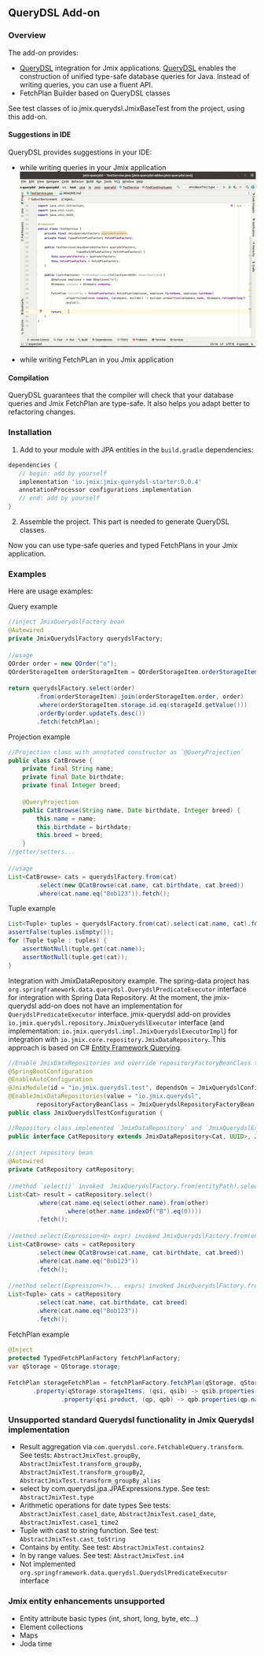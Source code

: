 ## QueryDSL Add-on

### Overview

The add-on provides:
- [QueryDSL](http://www.querydsl.com/) integration for Jmix applications. [QueryDSL](http://www.querydsl.com/) enables the construction of unified type-safe database queries for Java. Instead of writing queries, you can use a fluent API.
- FetchPlan Builder based on QueryDSL classes

See test classes of io.jmix.querydsl.JmixBaseTest from the project, using this add-on.

#### Suggestions in IDE

QueryDSL provides suggestions in your IDE:

- while writing queries in your Jmix application
  ![Alt Text](doc/jmix-querydsl.gif)

- while writing FetchPLan in you Jmix application

#### Compilation

QueryDSL guarantees that the compiler will check that your database queries and Jmix FetchPlan are type-safe. It also helps you adapt better to refactoring changes.


### Installation
1. Add to your module with JPA entities in the `build.gradle` dependencies:
 ```groovy
dependencies {
    // begin: add by yourself
    implementation 'io.jmix:jmix-querydsl-starter:0.0.4'
    annotationProcessor configurations.implementation
    // end: add by yourself
}
```

2. Assemble the project. This part is needed to generate QueryDSL classes.

Now you can use type-safe queries and typed FetchPlans in your Jmix application.

### Examples

Here are usage examples:

Query example
```java
//inject JmixQuerydslFactory bean
@Autowired
private JmixQuerydslFactory querydslFactory;

//usage
QOrder order = new QOrder("o");
QOrderStorageItem orderStorageItem = QOrderStorageItem.orderStorageItem;

return querydslFactory.select(order)
        .from(orderStorageItem).join(orderStorageItem.order, order)
        .where(orderStorageItem.storage.id.eq(storageId.getValue()))
        .orderBy(order.updateTs.desc())
        .fetch(fetchPlan);
```

Projection example
```java
//Projection class with annotated constructor as `@QueryProjection` 
public class CatBrowse {
    private final String name;
    private final Date birthdate;
    private final Integer breed;

    @QueryProjection
    public CatBrowse(String name, Date birthdate, Integer breed) {
        this.name = name;
        this.birthdate = birthdate;
        this.breed = breed;
    }
//getter/setters...
    
//usage    
List<CatBrowse> cats = querydslFactory.from(cat)
        .select(new QCatBrowse(cat.name, cat.birthdate, cat.breed))
        .where(cat.name.eq("Bob123")).fetch();
```

Tuple example
```java
List<Tuple> tuples = querydslFactory.from(cat).select(cat.name, cat).fetch();
assertFalse(tuples.isEmpty());
for (Tuple tuple : tuples) {
    assertNotNull(tuple.get(cat.name));
    assertNotNull(tuple.get(cat));
}
```

Integration with JmixDataRepository example. 
The spring-data project has `org.springframework.data.querydsl.QuerydslPredicateExecutor` interface for integration with Spring Data Repository.
At the moment, the jmix-querydsl add-on does not have an implementation for `QuerydslPredicateExecutor` interface.
jmix-querydsl add-on provides `io.jmix.querydsl.repository.JmixQuerydslExecutor` interface (and implementation: `io.jmix.querydsl.impl.JmixQuerydslExecutorImpl`) for integration with `io.jmix.core.repository.JmixDataRepository`.
This approach is based on C# [Entity Framework Querying](https://learn.microsoft.com/en-us/ef/core/querying/).

```java
//Enable JmixDataRepositories and override repositoryFactoryBeanClass to `io.jmix.querydsl.repository.JmixQuerydslRepositoryFactoryBean`
@SpringBootConfiguration
@EnableAutoConfiguration
@JmixModule(id = "io.jmix.querydsl.test", dependsOn = JmixQuerydslConfiguration.class)
@EnableJmixDataRepositories(value = "io.jmix.querydsl",
        repositoryFactoryBeanClass = JmixQuerydslRepositoryFactoryBean.class)
public class JmixQuerydslTestConfiguration {
```

```java
//Repository class implemented `JmixDataRepository` and `JmixQuerydslExecutor`. 
public interface CatRepository extends JmixDataRepository<Cat, UUID>, JmixQuerydslExecutor<Cat> { }

//inject repository bean
@Autowired
private CatRepository catRepository;

//method `select()` invoked  JmixQuerydslFactory.from(entityPath).select(entityPath). See implementation in io.jmix.querydsl.repository.impl.JmixQuerydslExecutorImpl
List<Cat> result = catRepository.select()
        .where(cat.name.eq(select(other.name).from(other)
                .where(other.name.indexOf("B").eq(0))))
        .fetch();

//method select(Expression<U> expr) invoked JmixQuerydslFactory.from(entityPath).select(expr)
List<CatBrowse> cats = catRepository
        .select(new QCatBrowse(cat.name, cat.birthdate, cat.breed))
        .where(cat.name.eq("Bob123"))
        .fetch();

//method select(Expression<?>... exprs) invoked JmixQuerydslFactory.from(entityPath).select(exprs)
List<Tuple> cats = catRepository
        .select(cat.name, cat.birthdate, cat.breed)
        .where(cat.name.eq("Bob123"))
        .fetch();
```

FetchPlan example
```java
@Inject
protected TypedFetchPlanFactory fetchPlanFactory;
var qStorage = QStorage.storage;

FetchPlan storageFetchPlan = fetchPlanFactory.fetchPlan(qStorage, qStorage.name)
       .property(qStorage.storageItems, (qsi, qsib) -> qsib.properties(qsi.count)
               .property(qsi.product, (qp, qpb) -> qpb.properties(qp.name))).build();

```

### Unsupported standard Querydsl functionality in Jmix Querydsl implementation
- Result aggregation via `com.querydsl.core.FetchableQuery.transform`. See tests: `AbstractJmixTest.groupBy`, `AbstractJmixTest.transform_groupBy`, `AbstractJmixTest.transform_groupBy2`, `AbstractJmixTest.transform_groupBy_alias`
- select by com.querydsl.jpa.JPAExpressions.type. See test: `AbstractJmixTest.type`
- Arithmetic operations for date types See tests: `AbstractJmixTest.case1_date`, `AbstractJmixTest.case1_date`, `AbstractJmixTest.case1_time2`
- Tuple with cast to string function. See test: `AbstractJmixTest.cast_toString`
- Contains by entity. See test: `AbstractJmixTest.contains2`
- In by range values. See test: `AbstractJmixTest.in4`
- Not implemented `org.springframework.data.querydsl.QuerydslPredicateExecutor` interface 
### Jmix entity enhancements unsupported 
- Entity attribute basic types (int, short, long, byte, etc...)
- Element collections
- Maps
- Joda time